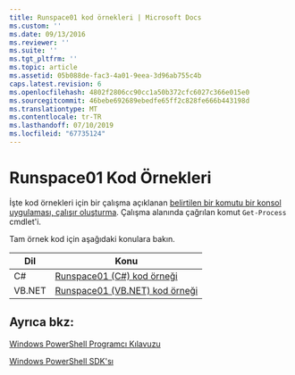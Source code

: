 ```yaml
---
title: Runspace01 kod örnekleri | Microsoft Docs
ms.custom: ''
ms.date: 09/13/2016
ms.reviewer: ''
ms.suite: ''
ms.tgt_pltfrm: ''
ms.topic: article
ms.assetid: 05b088de-fac3-4a01-9eea-3d96ab755c4b
caps.latest.revision: 6
ms.openlocfilehash: 4802f2806cc90cc1a50b372cfc6027c366e015e0
ms.sourcegitcommit: 46bebe692689ebedfe65ff2c828fe666b443198d
ms.translationtype: MT
ms.contentlocale: tr-TR
ms.lasthandoff: 07/10/2019
ms.locfileid: "67735124"
---
```

# <a name="runspace01-code-samples"></a>Runspace01 Kod Örnekleri

İşte kod örnekleri için bir çalışma açıklanan [belirtilen bir komutu bir konsol uygulaması, çalışır oluşturma](/dotnet/csharp/programming-guide/inside-a-program/hello-world-your-first-program). Çalışma alanında çağrılan komut `Get-Process` cmdlet'i.

Tam örnek kod için aşağıdaki konulara bakın.

|Dil|Konu|
|--------------|-----------|
|C#|[Runspace01 (C#) kod örneği](./runspace01-csharp-code-sample.md)|
|VB.NET|[Runspace01 (VB.NET) kod örneği](./runspace01-vb-net-code-sample.md)|

## <a name="see-also"></a>Ayrıca bkz:

[Windows PowerShell Programcı Kılavuzu](./windows-powershell-programmer-s-guide.md)

[Windows PowerShell SDK'sı](../windows-powershell-reference.md)